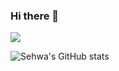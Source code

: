 ### Hi there 👋

<img src="https://img.shields.io/badge/ReactJS#61DAFB?style=flat-square&logo=React&logoColor=white"/>

![Sehwa's GitHub stats](https://github-readme-stats.vercel.app/api?username=sehwa811&show_icons=true&theme=radical)

<!--
**sehwa811/sehwa811** is a ✨ _special_ ✨ repository because its `README.md` (this file) appears on your GitHub profile.

Here are some ideas to get you started:

- 🔭 I’m currently working on ...
- 🌱 I’m currently learning ...
- 👯 I’m looking to collaborate on ...
- 🤔 I’m looking for help with ...
- 💬 Ask me about ...
- 📫 How to reach me: ...
- 😄 Pronouns: ...
- ⚡ Fun fact: ...
-->
